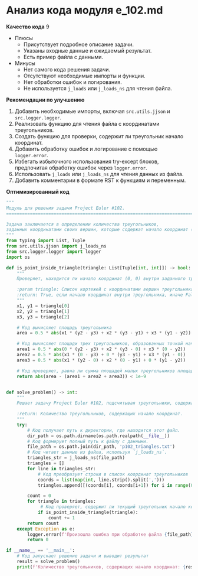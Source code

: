 # Анализ кода модуля e_102.md

**Качество кода**
9
-  Плюсы
    -  Присутствует подробное описание задачи.
    -  Указаны входные данные и ожидаемый результат.
    -  Есть пример файла с данными.
-  Минусы
    -  Нет самого кода решения задачи.
    -  Отсутствуют необходимые импорты и функции.
    -  Нет обработки ошибок и логирования.
    -  Не используется `j_loads` или `j_loads_ns` для чтения файла.

**Рекомендации по улучшению**
1. Добавить необходимые импорты, включая `src.utils.jjson` и `src.logger.logger`.
2. Реализовать функцию для чтения файла с координатами треугольников.
3. Создать функцию для проверки, содержит ли треугольник начало координат.
4. Добавить обработку ошибок и логирование с помощью `logger.error`.
5. Избегать избыточного использования try-except блоков, предпочитая обработку ошибок через `logger.error`.
6. Использовать `j_loads` или `j_loads_ns` для чтения данных из файла.
7. Добавить комментарии в формате RST к функциям и переменным.

**Оптимизированный код**

```python
"""
Модуль для решения задачи Project Euler #102.
=========================================================================================

Задача заключается в определении количества треугольников,
заданных координатами своих вершин, которые содержат начало координат (0, 0).
"""
from typing import List, Tuple
from src.utils.jjson import j_loads_ns
from src.logger.logger import logger
import os

def is_point_inside_triangle(triangle: List[Tuple[int, int]]) -> bool:
    """
    Проверяет, находится ли начало координат (0, 0) внутри заданного треугольника.

    :param triangle: Список кортежей с координатами вершин треугольника (x, y).
    :return: True, если начало координат внутри треугольника, иначе False.
    """
    x1, y1 = triangle[0]
    x2, y2 = triangle[1]
    x3, y3 = triangle[2]

    # Код вычисляет площадь треугольника
    area = 0.5 * abs(x1 * (y2 - y3) + x2 * (y3 - y1) + x3 * (y1 - y2))

    # Код вычисляет площади трех треугольников, образованных точкой начала координат и сторонами исходного треугольника
    area1 = 0.5 * abs(0 * (y2 - y3) + x2 * (y3 - 0) + x3 * (0 - y2))
    area2 = 0.5 * abs(x1 * (0 - y3) + 0 * (y3 - y1) + x3 * (y1 - 0))
    area3 = 0.5 * abs(x1 * (y2 - 0) + x2 * (0 - y1) + 0 * (y1 - y2))

    # Код проверяет, равна ли сумма площадей малых треугольников площади большого треугольника
    return abs(area - (area1 + area2 + area3)) < 1e-9


def solve_problem() -> int:
    """
    Решает задачу Project Euler #102, подсчитывая треугольники, содержащие начало координат.

    :return: Количество треугольников, содержащих начало координат.
    """
    try:
        # Код получает путь к директории, где находится этот файл.
        dir_path = os.path.dirname(os.path.realpath(__file__))
        # Код формирует полный путь к файлу с данными.
        file_path = os.path.join(dir_path, 'p102_triangles.txt')
        # Код читает данные из файла, используя `j_loads_ns`.
        triangles_str = j_loads_ns(file_path)
        triangles = []
        for line in triangles_str:
            # Код преобразует строки в список координат треугольников
            coords = list(map(int, line.strip().split(',')))
            triangles.append([(coords[i], coords[i+1]) for i in range(0, len(coords), 2)])

        count = 0
        for triangle in triangles:
             # Код проверяет, содержит ли текущий треугольник начало координат
            if is_point_inside_triangle(triangle):
                count += 1
        return count
    except Exception as e:
        logger.error(f'Произошла ошибка при обработке файла {file_path}: {e}')
        return 0

if __name__ == '__main__':
    # Код запускает решение задачи и выводит результат
    result = solve_problem()
    print(f'Количество треугольников, содержащих начало координат: {result}')

```